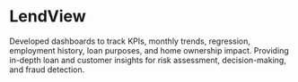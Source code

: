 # LendView
Developed dashboards to track KPIs, monthly trends, regression, employment history, loan purposes, and home ownership impact. 
            Providing in-depth loan and customer insights for risk assessment, decision-making, and fraud detection.
